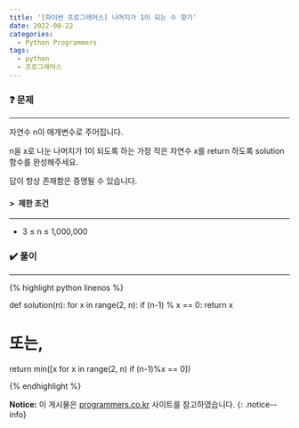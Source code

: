 ```yaml
---
title: '[파이썬 프로그래머스] 나머지가 1이 되는 수 찾기'
date: 2022-08-22
categories:
  - Python Programmers
tags:
  - python
  - 프로그래머스
---
```


### ❓ 문제

---

자연수 n이 매개변수로 주어집니다.

n을 x로 나눈 나머지가 1이 되도록 하는 가장 작은 자연수 x를 return 하도록 solution 함수를 완성해주세요.

답이 항상 존재함은 증명될 수 있습니다.

#### > &nbsp;제한 조건

---

- 3 ≤ n ≤ 1,000,000

### ✔️ 풀이

---

{% highlight python linenos %}

def solution(n):
  for x in range(2, n):
    if (n-1) % x == 0:
      return x
  # 또는,
  return min([x for x in range(2, n) if (n-1)%x == 0])

{% endhighlight %}

**Notice:** 이 게시물은 [programmers.co.kr](https://programmers.co.kr/learn/courses/30/lessons/87389) 사이트를 참고하였습니다.
{: .notice--info}

